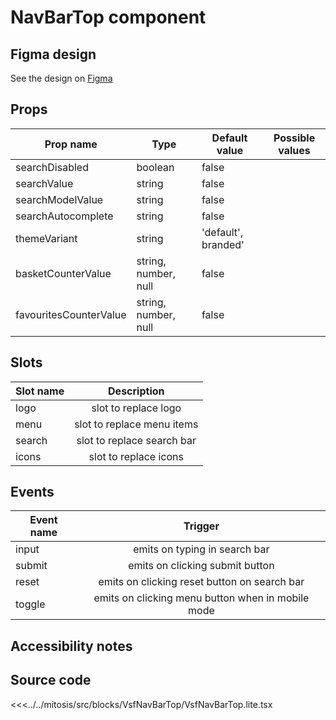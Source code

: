

#  NavBarTop component


## Figma design

See the design on [Figma](https://www.figma.com/file/CWOkbpne0tDpSenT4ZEUTQ/%F0%9F%9B%A0-SFUI-2.0-%7C-Development?node-id=11378%3A17321)

## Props

| Prop name             | Type                       | Default value | Possible values                        |
|-----------------------|----------------------------|---------------|----------------------------------------|
| searchDisabled        |      boolean                   |      false         |                                        |
| searchValue        |      string                   |      false         |                                        |
| searchModelValue        |      string                   |      false         |                                        |
| searchAutocomplete        |      string                   |      false         |                                        |
| themeVariant        |      string                   |      'default', branded'         |                                        |
| basketCounterValue        |      string, number, null                   |      false         |                                        |
| favouritesCounterValue        |      string, number, null                   |      false         |                                        |


## Slots

| Slot name |            Description            |
| --------- | :-------------------------------: |
|    logo       |                  slot to replace logo                 |
|    menu       |                  slot to replace menu items                 |
|    search       |                  slot to replace search bar                 |
|    icons       |                  slot to replace icons                 |

## Events

| Event name |            Trigger             |
| ---------- | :----------------------------: |
|     input       |          emits on typing in search bar                      |
|     submit       |              emits on clicking submit button                  |
|     reset       |            emits on clicking reset button on search bar               |
|     toggle       |            emits on clicking menu button when in mobile mode               |


## Accessibility notes


## Source code

<<<../../mitosis/src/blocks/VsfNavBarTop/VsfNavBarTop.lite.tsx
